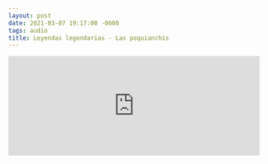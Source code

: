 ```yaml
---
layout: post
date: 2021-03-07 19:17:00 -0600
tags: audio
title: Leyendas legendarias - Las poquianchis
---
```


<iframe id='audio_33322123' frameborder='0' allowfullscreen='' scrolling='no' height='200' style='width:100%;' src='https://mx.ivoox.com/es/player_ej_33322123_6_1.html'></iframe>